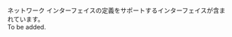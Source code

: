 <Namespace Name="Microsoft.Azure.Management.Network.Fluent.NetworkInterface.Definition">
  <Docs>
    <summary>ネットワーク インターフェイスの定義をサポートするインターフェイスが含まれています。</summary> 
    <remarks>To be added.</remarks>
  </Docs>
</Namespace>
